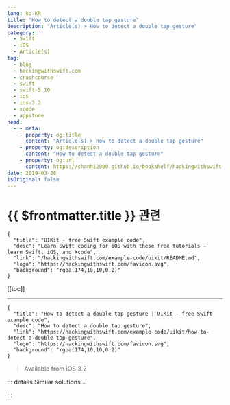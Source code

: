 ```yaml
---
lang: ko-KR
title: "How to detect a double tap gesture"
description: "Article(s) > How to detect a double tap gesture"
category:
  - Swift
  - iOS
  - Article(s)
tag: 
  - blog
  - hackingwithswift.com
  - crashcourse
  - swift
  - swift-5.10
  - ios
  - ios-3.2
  - xcode
  - appstore
head:
  - - meta:
    - property: og:title
      content: "Article(s) > How to detect a double tap gesture"
    - property: og:description
      content: "How to detect a double tap gesture"
    - property: og:url
      content: https://chanhi2000.github.io/bookshelf/hackingwithswift.com/example-code/uikit/how-to-detect-a-double-tap-gesture.html
date: 2019-03-28
isOriginal: false
---
```


# {{ $frontmatter.title }} 관련

```component VPCard
{
  "title": "UIKit - free Swift example code",
  "desc": "Learn Swift coding for iOS with these free tutorials – learn Swift, iOS, and Xcode",
  "link": "/hackingwithswift.com/example-code/uikit/README.md",
  "logo": "https://hackingwithswift.com/favicon.svg",
  "background": "rgba(174,10,10,0.2)"
}
```

[[toc]]

---

```component VPCard
{
  "title": "How to detect a double tap gesture | UIKit - free Swift example code",
  "desc": "How to detect a double tap gesture",
  "link": "https://hackingwithswift.com/example-code/uikit/how-to-detect-a-double-tap-gesture",
  "logo": "https://hackingwithswift.com/favicon.svg",
  "background": "rgba(174,10,10,0.2)"
}
```

> Available from iOS 3.2

<!-- TODO: 작성 -->

<!--
The iOS `UITapGestureRecognizer` class has a built-in way to detect a double tap on any view. All you need to do is create the recognizer, set its `numberOfTapsRequired` property to 2, then add it to the view you want to monitor.

Here's an example:

```swift
override func viewDidLoad() {
    super.viewDidLoad()

    let tap = UITapGestureRecognizer(target: self, action: #selector(doubleTapped))
    tap.numberOfTapsRequired = 2
    view.addGestureRecognizer(tap)
}

@objc func doubleTapped() {
    // do something here
}
```

-->

::: details Similar solutions…

<!--
/quick-start/swiftui/how-to-read-tap-and-double-tap-gestures">How to read tap and double-tap gestures 
/quick-start/swiftui/how-to-detect-the-location-of-a-tap-inside-a-view">How to detect the location of a tap inside a view 
/quick-start/swiftui/how-to-add-a-gesture-recognizer-to-a-view">How to add a gesture recognizer to a view 
/example-code/uikit/how-to-let-users-tap-on-a-uitableviewcell-while-editing-is-enabled">How to let users tap on a UITableViewCell while editing is enabled 
/example-code/uikit/how-to-make-gesture-recognizers-work-together-using-requiretofail">How to make gesture recognizers work together using require(toFail:)</a>
-->

:::

